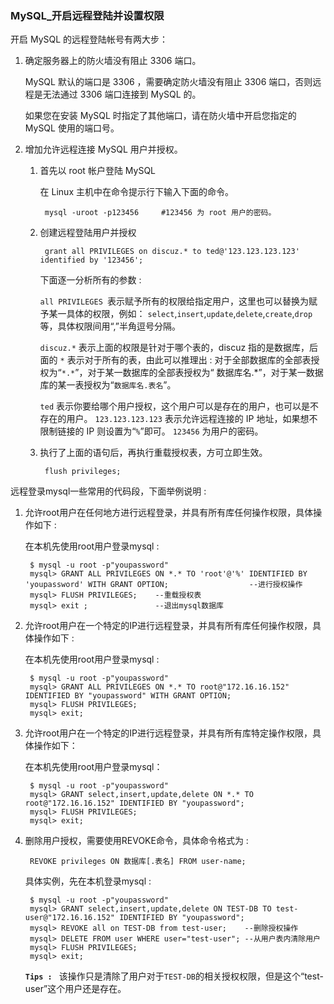 ### MySQL_开启远程登陆并设置权限

开启 MySQL 的远程登陆帐号有两大步： 

1. 确定服务器上的防火墙没有阻止 3306 端口。

    MySQL 默认的端口是 3306 ，需要确定防火墙没有阻止 3306 端口，否则远程是无法通过 3306 端口连接到 MySQL 的。
    
    如果您在安装 MySQL 时指定了其他端口，请在防火墙中开启您指定的 MySQL 使用的端口号。
    
2. 增加允许远程连接 MySQL 用户并授权。
 
    1. 首先以 root 帐户登陆 MySQL
    
        在 Linux 主机中在命令提示行下输入下面的命令。
        
            mysql -uroot -p123456     #123456 为 root 用户的密码。 
    
    2. 创建远程登陆用户并授权
       
            grant all PRIVILEGES on discuz.* to ted@'123.123.123.123' identified by '123456';

        下面逐一分析所有的参数 : 
        
        `all PRIVILEGES `表示赋予所有的权限给指定用户，这里也可以替换为赋予某一具体的权限，例如： `select`,`insert`,`update`,`delete`,`create`,`drop` 等，具体权限间用“,”半角逗号分隔。  
        
        `discuz.*` 表示上面的权限是针对于哪个表的，discuz 指的是数据库，后面的 `*` 表示对于所有的表，由此可以推理出 : 对于全部数据库的全部表授权为“`*.*`”，对于某一数据库的全部表授权为“ 数据库名.*”，对于某一数据库的某一表授权为“`数据库名.表名`”。
        
        `ted` 表示你要给哪个用户授权，这个用户可以是存在的用户，也可以是不存在的用户。
        `123.123.123.123` 表示允许远程连接的 IP 地址，如果想不限制链接的 IP 则设置为“`%`”即可。
        `123456` 为用户的密码。
    
    3. 执行了上面的语句后，再执行重载授权表，方可立即生效。
    
            flush privileges;



远程登录mysql一些常用的代码段，下面举例说明 :

1. 允许root用户在任何地方进行远程登录，并具有所有库任何操作权限，具体操作如下 : 
   
    在本机先使用root用户登录mysql : 
   
        $ mysql -u root -p"youpassword"   
        mysql> GRANT ALL PRIVILEGES ON *.* TO 'root'@'%' IDENTIFIED BY 'youpassword' WITH GRANT OPTION;                  --进行授权操作
        mysql> FLUSH PRIVILEGES;    --重载授权表
        mysql> exit ;               --退出mysql数据库

2. 允许root用户在一个特定的IP进行远程登录，并具有所有库任何操作权限，具体操作如下 : 
   
    在本机先使用root用户登录mysql : 
    
        $ mysql -u root -p"youpassword" 
        mysql> GRANT ALL PRIVILEGES ON *.* TO root@"172.16.16.152" IDENTIFIED BY "youpassword" WITH GRANT OPTION; 
        mysql> FLUSH PRIVILEGES;
        mysql> exit;

3. 允许root用户在一个特定的IP进行远程登录，并具有所有库特定操作权限，具体操作如下：
    
    在本机先使用root用户登录mysql： 

        $ mysql -u root -p"youpassword" 
        mysql> GRANT select,insert,update,delete ON *.* TO root@"172.16.16.152" IDENTIFIED BY "youpassword";
        mysql> FLUSH PRIVILEGES;
        mysql> exit;

4. 删除用户授权，需要使用REVOKE命令，具体命令格式为 : 
    
        REVOKE privileges ON 数据库[.表名] FROM user-name; 
        
    具体实例，先在本机登录mysql : 
    
        $ mysql -u root -p"youpassword" 
        mysql> GRANT select,insert,update,delete ON TEST-DB TO test-user@"172.16.16.152" IDENTIFIED BY "youpassword"; 
        mysql> REVOKE all on TEST-DB from test-user;    --删除授权操作    
        mysql> DELETE FROM user WHERE user="test-user"; --从用户表内清除用户
        mysql> FLUSH PRIVILEGES; 
        mysql> exit;

    
    **`Tips : `** 该操作只是清除了用户对于`TEST-DB`的相关授权权限，但是这个“test-user”这个用户还是存在。

